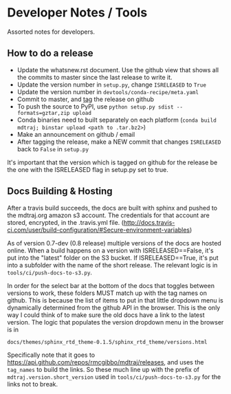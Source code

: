 Developer Notes / Tools
=======================

Assorted notes for developers.

How to do a release
-------------------
- Update the whatsnew.rst document. Use the github view that shows all the
  commits to master since the last release to write it.
- Update the version number in `setup.py`, change `ISRELEASED` to `True`
- Update the version number in `devtools/conda-recipe/meta.yaml`
- Commit to master, and [tag](https://github.com/mdtraj/mdtraj/releases) the
  release on github
- To push the source to PyPI, use `python setup.py sdist --formats=gztar,zip upload`
- Conda binaries need to built separately on each platform (`conda build mdtraj;
  binstar upload <path to .tar.bz2>`)
- Make an announcement on github / email
- After tagging the release, make a NEW commit that changes `ISRELEASED` back
  to `False` in `setup.py`


It's important that the version which is tagged on github for the release be
the one with the ISRELEASED flag in setup.py set to true.


Docs Building & Hosting
-----------------------

After a travis build succeeds, the docs are built with sphinx and pushed to
the mdtraj.org amazon s3 account. The credentials for that account are stored,
encrypted, in the .travis.yml file.
(http://docs.travis-ci.com/user/build-configuration/#Secure-environment-variables)

As of version 0.7-dev (0.8 release) multiple versions of the docs are hosted
online. When a build happens on a version with ISRELEASED==False, it's put into
the "latest" folder on the S3 bucket. If ISRELEASED==True, it's put into a
subfolder with the name of the short release. The relevant logic is in
`tools/ci/push-docs-to-s3.py`.

In order for the select bar at the bottom of the docs that toggles between
versions to work, these folders MUST match up with the tag names on github.
This is because the list of items to put in that little dropdown menu is
dynamically determined from the github API in the browser. This is the only
way I could think of to make sure the old docs have a link to the latest
version. The logic that populates the version dropdown menu in the browser is in

`docs/themes/sphinx_rtd_theme-0.1.5/sphinx_rtd_theme/versions.html`

Specifically note that it goes to https://api.github.com/repos/rmcgibbo/mdtraj/releases,
and uses the `tag_names` to build the links. So these much line up with the
prefix of `mdtraj.version.short_version` used in `tools/ci/push-docs-to-s3.py`
for the links not to break.
